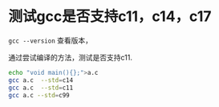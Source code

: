 # 测试gcc是否支持c11，c14，c17


`gcc --version` 查看版本，

通过尝试编译的方法，测试是否支持c11.
``` bash
echo "void main(){};">a.c
gcc a.c  --std=c14
gcc a.c  --std=c11
gcc a.c --std=c99
```